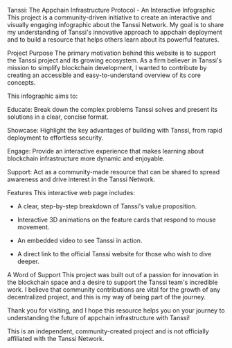 Tanssi: The Appchain Infrastructure Protocol - An Interactive Infographic
This project is a community-driven initiative to create an interactive and visually engaging infographic about the Tanssi Network. My goal is to share my understanding of Tanssi's innovative approach to appchain deployment and to build a resource that helps others learn about its powerful features.

Project Purpose
The primary motivation behind this website is to support the Tanssi project and its growing ecosystem. As a firm believer in Tanssi's mission to simplify blockchain development, I wanted to contribute by creating an accessible and easy-to-understand overview of its core concepts.

This infographic aims to:

Educate: Break down the complex problems Tanssi solves and present its solutions in a clear, concise format.

Showcase: Highlight the key advantages of building with Tanssi, from rapid deployment to effortless security.

Engage: Provide an interactive experience that makes learning about blockchain infrastructure more dynamic and enjoyable.

Support: Act as a community-made resource that can be shared to spread awareness and drive interest in the Tanssi Network.

Features
This interactive web page includes:

- A clear, step-by-step breakdown of Tanssi's value proposition.

- Interactive 3D animations on the feature cards that respond to mouse movement.

- An embedded video to see Tanssi in action.

- A direct link to the official Tanssi website for those who wish to dive deeper.

A Word of Support
This project was built out of a passion for innovation in the blockchain space and a desire to support the Tanssi team's incredible work. I believe that community contributions are vital for the growth of any decentralized project, and this is my way of being part of the journey.

Thank you for visiting, and I hope this resource helps you on your journey to understanding the future of appchain infrastructure with Tanssi!

This is an independent, community-created project and is not officially affiliated with the Tanssi Network.

